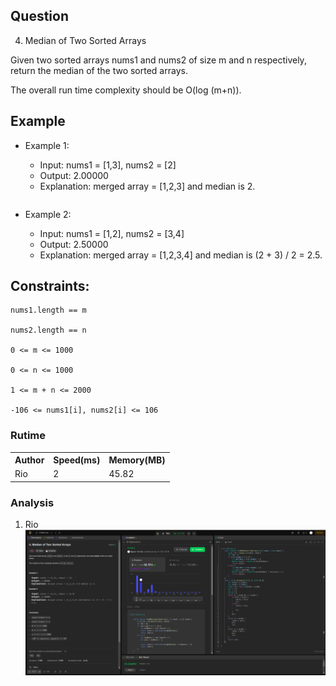 ## Question

4. Median of Two Sorted Arrays

Given two sorted arrays nums1 and nums2 of size m and n respectively, return the median of the two sorted arrays.

The overall run time complexity should be O(log (m+n)).

## Example

- Example 1:

  - Input: nums1 = [1,3], nums2 = [2]
  - Output: 2.00000
  - Explanation: merged array = [1,2,3] and median is 2.

  ```

  ```

- Example 2:

  - Input: nums1 = [1,2], nums2 = [3,4]
  - Output: 2.50000
  - Explanation: merged array = [1,2,3,4] and median is (2 + 3) / 2 = 2.5.

## Constraints:

    nums1.length == m

    nums2.length == n

    0 <= m <= 1000

    0 <= n <= 1000

    1 <= m + n <= 2000

    -106 <= nums1[i], nums2[i] <= 106

### Rutime

<table>
  <tr>
    <th>Author</th>
    <th>Speed(ms)</th>
    <th>Memory(MB)</th>
  </tr>
    <tr>
    <td>Rio</td>
    <td>2</td >
    <td>45.82</td>
  </tr>
</table>

### Analysis

1. Rio
   ![img](img/rio.png)
